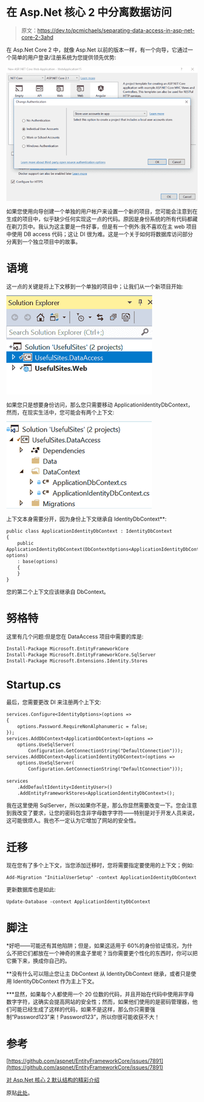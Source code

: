 # 在 Asp.Net 核心 2 中分离数据访问

> 原文：<https://dev.to/pcmichaels/separating-data-access-in-asp-net-core-2-3ahd>

在 Asp.Net Core 2 中，就像 Asp.Net 以前的版本一样，有一个向导，它通过一个简单的用户登录/注册系统为您提供领先优势:

[![](img/991d07b630e6f72dcdd29c6121c28b54.png)](https://www.pmichaels.net/wp-content/uploads/2018/06/aspnet-core2-id-4.png)

如果您使用向导创建一个单独的用户帐户来设置一个新的项目，您可能会注意到在生成的项目中，似乎缺少任何实现这一点的代码。原因是身份系统的所有代码都藏在剃刀页中。我认为这主要是一件好事，但是有一个例外:我不喜欢在主 web 项目中使用 DB access 代码；这让 DI 很为难。这是一个关于如何将数据库访问部分分离到一个独立项目中的故事。

# 语境

这一点的关键是将上下文移到一个单独的项目中；让我们从一个新项目开始:

[![](img/02b9156db59338d23b886a1a5cb6c3b4.png)](https://www.pmichaels.net/wp-content/uploads/2018/06/aspnet-core2-id-1.png)

如果您只是想要身份访问，那么您只需要移动
ApplicationIdentityDbContext，然而，在现实生活中，您可能会有两个上下文:

[![](img/ac8abb52e8cc02eb4cb66669033bc14b.png)](https://www.pmichaels.net/wp-content/uploads/2018/06/aspnet-core2-id-2.png)

上下文本身需要分开，因为身份上下文继承自 IdentityDbContext**:

```
public class ApplicationIdentityDbContext : IdentityDbContext
{    
    public     ApplicationIdentityDbContext(DbContextOptions<ApplicationIdentityDbContext> options)
    : base(options)
    {
    }
} 
```

您的第二个上下文应该继承自 DbContext。

# 努格特

这里有几个问题:但是您在 DataAccess 项目中需要的库是:

```
Install-Package Microsoft.EntityFrameworkCore
Install-Package Microsoft.EntityFrameworkCore.SqlServer
Install-Package Microsoft.Entensions.Identity.Stores 
```

# Startup.cs

最后，您需要更改 DI 来注册两个上下文:

```
services.Configure<IdentityOptions>(options =>
{
    options.Password.RequireNonAlphanumeric = false;                
});
services.AddDbContext<ApplicationDbContext>(options =>
    options.UseSqlServer(
        Configuration.GetConnectionString("DefaultConnection")));
services.AddDbContext<ApplicationIdentityDbContext>(options =>
    options.UseSqlServer(
        Configuration.GetConnectionString("DefaultConnection")));

services                
    .AddDefaultIdentity<IdentityUser>()
    .AddEntityFrameworkStores<ApplicationIdentityDbContext>(); 
```

我在这里使用 SqlServer，所以如果你不是，那么你显然需要改变一下。您会注意到我改变了要求，让您的密码包含非字母数字字符——特别是对于开发人员来说，这可能很烦人。我也不一定认为它增加了网站的安全性。

# 迁移

现在您有了多个上下文，当您添加迁移时，您将需要指定要使用的上下文；例如:

```
Add-Migration "InitialUserSetup" -context ApplicationIdentityDbContext 
```

更新数据库也是如此:

```
Update-Database -context ApplicationIdentityDbContext 
```

# 脚注

*好吧——可能还有其他陷阱；但是，如果这适用于 60%的身份验证情况，为什么不把它们都放在一个神奇的黑盒子里呢？当你需要更个性化的东西时，你可以把它撕下来，换成你自己的。

**没有什么可以阻止您让主 DbContext 从 IdentityDbContext 继承，或者只是使用 IdentityDbContext 作为主上下文。

***显然，如果每个人都使用一个 20 位数的代码，并且开始在代码中使用非字母数字字符，这确实会提高网站的安全性；然而，如果他们使用的是密码管理器，他们可能已经生成了这样的代码，如果不是这样，那么你只需要强制“Password123”来！Password123”，所以你很可能收获不大！

# 参考

[https://github.com/aspnet/EntityFrameworkCore/issues/7891](https://github.com/aspnet/EntityFrameworkCore/issues/7891)

[对 Asp.Net 核心 2 默认结构的精彩介绍](https://exceptionnotfound.net/whats-this-and-can-i-delete-it-examining-a-default-asp-net-core-mvc-project/)

原贴[此处](https://www.pmichaels.net/2018/06/30/separating-data-access-in-asp-net-core-2/)。